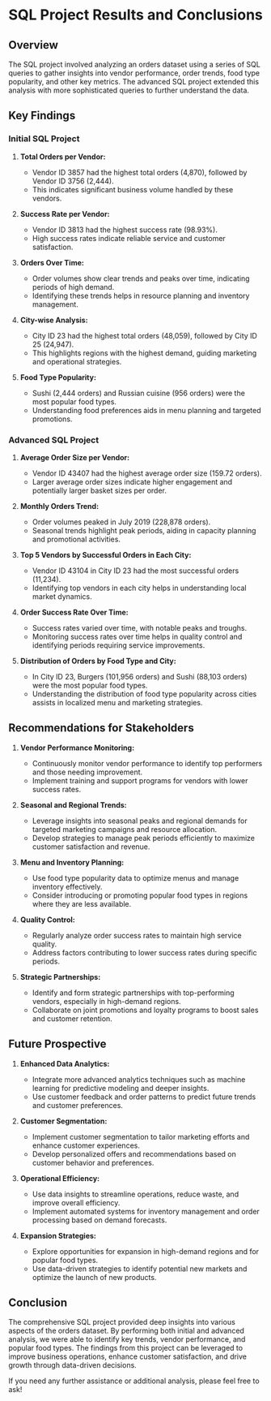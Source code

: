 
# SQL Project Results and Conclusions

## Overview

The SQL project involved analyzing an orders dataset using a series of SQL queries to gather insights into vendor performance, order trends, food type popularity, and other key metrics. The advanced SQL project extended this analysis with more sophisticated queries to further understand the data.

## Key Findings

### Initial SQL Project
1. **Total Orders per Vendor:**
   - Vendor ID 3857 had the highest total orders (4,870), followed by Vendor ID 3756 (2,444).
   - This indicates significant business volume handled by these vendors.

2. **Success Rate per Vendor:**
   - Vendor ID 3813 had the highest success rate (98.93%).
   - High success rates indicate reliable service and customer satisfaction.

3. **Orders Over Time:**
   - Order volumes show clear trends and peaks over time, indicating periods of high demand.
   - Identifying these trends helps in resource planning and inventory management.

4. **City-wise Analysis:**
   - City ID 23 had the highest total orders (48,059), followed by City ID 25 (24,947).
   - This highlights regions with the highest demand, guiding marketing and operational strategies.

5. **Food Type Popularity:**
   - Sushi (2,444 orders) and Russian cuisine (956 orders) were the most popular food types.
   - Understanding food preferences aids in menu planning and targeted promotions.

### Advanced SQL Project
1. **Average Order Size per Vendor:**
   - Vendor ID 43407 had the highest average order size (159.72 orders).
   - Larger average order sizes indicate higher engagement and potentially larger basket sizes per order.

2. **Monthly Orders Trend:**
   - Order volumes peaked in July 2019 (228,878 orders).
   - Seasonal trends highlight peak periods, aiding in capacity planning and promotional activities.

3. **Top 5 Vendors by Successful Orders in Each City:**
   - Vendor ID 43104 in City ID 23 had the most successful orders (11,234).
   - Identifying top vendors in each city helps in understanding local market dynamics.

4. **Order Success Rate Over Time:**
   - Success rates varied over time, with notable peaks and troughs.
   - Monitoring success rates over time helps in quality control and identifying periods requiring service improvements.

5. **Distribution of Orders by Food Type and City:**
   - In City ID 23, Burgers (101,956 orders) and Sushi (88,103 orders) were the most popular food types.
   - Understanding the distribution of food type popularity across cities assists in localized menu and marketing strategies.

## Recommendations for Stakeholders

1. **Vendor Performance Monitoring:**
   - Continuously monitor vendor performance to identify top performers and those needing improvement.
   - Implement training and support programs for vendors with lower success rates.

2. **Seasonal and Regional Trends:**
   - Leverage insights into seasonal peaks and regional demands for targeted marketing campaigns and resource allocation.
   - Develop strategies to manage peak periods efficiently to maximize customer satisfaction and revenue.

3. **Menu and Inventory Planning:**
   - Use food type popularity data to optimize menus and manage inventory effectively.
   - Consider introducing or promoting popular food types in regions where they are less available.

4. **Quality Control:**
   - Regularly analyze order success rates to maintain high service quality.
   - Address factors contributing to lower success rates during specific periods.

5. **Strategic Partnerships:**
   - Identify and form strategic partnerships with top-performing vendors, especially in high-demand regions.
   - Collaborate on joint promotions and loyalty programs to boost sales and customer retention.

## Future Prospective

1. **Enhanced Data Analytics:**
   - Integrate more advanced analytics techniques such as machine learning for predictive modeling and deeper insights.
   - Use customer feedback and order patterns to predict future trends and customer preferences.

2. **Customer Segmentation:**
   - Implement customer segmentation to tailor marketing efforts and enhance customer experiences.
   - Develop personalized offers and recommendations based on customer behavior and preferences.

3. **Operational Efficiency:**
   - Use data insights to streamline operations, reduce waste, and improve overall efficiency.
   - Implement automated systems for inventory management and order processing based on demand forecasts.

4. **Expansion Strategies:**
   - Explore opportunities for expansion in high-demand regions and for popular food types.
   - Use data-driven strategies to identify potential new markets and optimize the launch of new products.

## Conclusion

The comprehensive SQL project provided deep insights into various aspects of the orders dataset. By performing both initial and advanced analysis, we were able to identify key trends, vendor performance, and popular food types. The findings from this project can be leveraged to improve business operations, enhance customer satisfaction, and drive growth through data-driven decisions.

If you need any further assistance or additional analysis, please feel free to ask!
